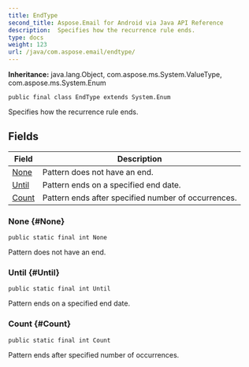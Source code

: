 ```yaml
---
title: EndType
second_title: Aspose.Email for Android via Java API Reference
description:  Specifies how the recurrence rule ends.
type: docs
weight: 123
url: /java/com.aspose.email/endtype/
---
```

**Inheritance:**
java.lang.Object, com.aspose.ms.System.ValueType, com.aspose.ms.System.Enum
```
public final class EndType extends System.Enum
```

Specifies how the recurrence rule ends.
## Fields

| Field | Description |
| --- | --- |
| [None](#None) | Pattern does not have an end. |
| [Until](#Until) | Pattern ends on a specified end date. |
| [Count](#Count) | Pattern ends after specified number of occurrences. |
### None {#None}
```
public static final int None
```


Pattern does not have an end.

### Until {#Until}
```
public static final int Until
```


Pattern ends on a specified end date.

### Count {#Count}
```
public static final int Count
```


Pattern ends after specified number of occurrences.

